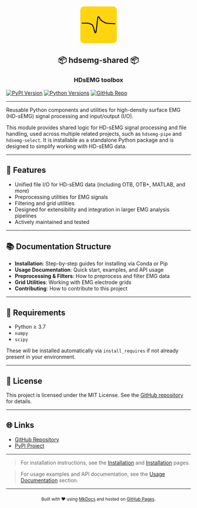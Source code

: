 <div align="center">
<br>
  <img src="assets/icon.png" alt="App Icon" width="100" height="100"><br>
    <h2 align="center">📦 hdsemg-shared 📦</h2>
    <h3 align="center">HDsEMG toolbox</h3>
</div>

[![PyPI Version](https://img.shields.io/pypi/v/hdsemg-shared.svg?style=flat-square)](https://pypi.org/project/hdsemg-shared/)
[![Python Versions](https://img.shields.io/pypi/pyversions/hdsemg-shared.svg?style=flat-square)](https://pypi.org/project/hdsemg-shared/)
[![GitHub Repo](https://img.shields.io/badge/GitHub-hdsemg--shared-blue?logo=github&style=flat-square)](https://github.com/johanneskasser/hdsemg-shared)

---

Reusable Python components and utilities for high-density surface EMG (HD-sEMG) signal processing and input/output (I/O).

This module provides shared logic for HD-sEMG signal processing and file handling, used across multiple related projects, such as `hdsemg-pipe` and `hdsemg-select`. It is installable as a standalone Python package and is designed to simplify working with HD-sEMG data.

---

## 🚀 Features

- Unified file I/O for HD-sEMG data (including OTB, OTB+, MATLAB, and more)
- Preprocessing utilities for EMG signals
- Filtering and grid utilities
- Designed for extensibility and integration in larger EMG analysis pipelines
- Actively maintained and tested

---

## 📚 Documentation Structure

- **Installation**: Step-by-step guides for installing via Conda or Pip
- **Usage Documentation**: Quick start, examples, and API usage
- **Preprocessing & Filters**: How to preprocess and filter EMG data
- **Grid Utilities**: Working with EMG electrode grids
- **Contributing**: How to contribute to this project

---

## 🧰 Requirements

- Python ≥ 3.7
- `numpy`
- `scipy`

These will be installed automatically via `install_requires` if not already present in your environment.

---

## 📝 License

This project is licensed under the MIT License. See the [GitHub repository](https://github.com/johanneskasser/hdsemg-shared) for details.

---

## 🌐 Links

- [GitHub Repository](https://github.com/johanneskasser/hdsemg-shared)
- [PyPI Project](https://pypi.org/project/hdsemg-shared/)

---

> For installation instructions, see the [Installation](installation/conda.md) and [Installation](installation/pip.md) pages.

> For usage examples and API documentation, see the [Usage Documentation](usage/) section.

---

<div align="center">
  <sub>Built with ❤️ using <a href="https://www.mkdocs.org/">MkDocs</a> and hosted on <a href="https://pages.github.com/">GitHub Pages</a>.</sub>
</div>

